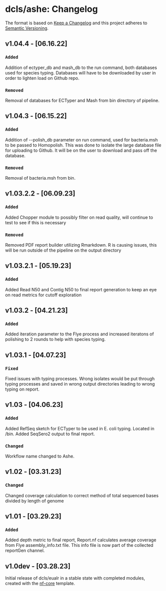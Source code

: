 # dcls/ashe: Changelog

The format is based on [Keep a Changelog](https://keepachangelog.com/en/1.0.0/)
and this project adheres to [Semantic Versioning](https://semver.org/spec/v2.0.0.html).

## v1.04.4 - [06.16.22]

### `Added`
Addition of ectyper_db and mash_db to the run command, both databases used for species typing. Databases will have to be downloaded by user in order to lighten load on Github repo.

### `Removed`
Removal of databases for ECTyper and Mash from bin directory of pipeline.

## v1.04.3 - [06.15.22]

### `Added`
Addition of --polish_db parameter on run command, used for bacteria.msh to be passed to Homopolish. 
    This was done to isolate the large database file for uploading to Github. It will be on the user to download and pass off the database.

### `Removed`
Removal of bacteria.msh from bin.
 
## v1.03.2.2 - [06.09.23]

### `Added`
Added Chopper module to possibly filter on read quality, will continue to test to see if this is necessary

### `Removed`
Removed PDF report builder utilizing Rmarkdown. R is causing issues, this will be run outside of the pipeline on the output directory

## v1.03.2.1 - [05.19.23]

### `Added`
Added Read N50 and Contig N50 to final report generation to keep an eye on read metrics for cutoff exploration

## v1.03.2 - [04.21.23]

### `Added`
Added iteration parameter to the Flye process and increased iteratons of polishing to 2 rounds to help with species typing.

## v1.03.1 - [04.07.23]

### `Fixed`
Fixed issues with typing processes. Wrong isolates would be put through typing processes and saved in wrong output directories leading to wrong typing on report.  

## v1.03 - [04.06.23]

### `Added`
Added RefSeq sketch for ECTyper to be used in E. coli typing. Located in /bin.
Added SeqSero2 output to final report.

### `Changed`
Workflow name changed to Ashe.

## v1.02 - [03.31.23]

### `Changed`
Changed coverage calculation to correct method of total sequenced bases divided by length of genome

## v1.01 - [03.29.23]

### `Added`
Added depth metric to final report, Report.nf calculates average coverage from Flye assembly_info.txt file. This info file is now part of the collected reportGen channel.

## v1.0dev - [03.28.23]

Initial release of dcls/eualr in a stable state with completed modules, created with the [nf-core](https://nf-co.re/) template.